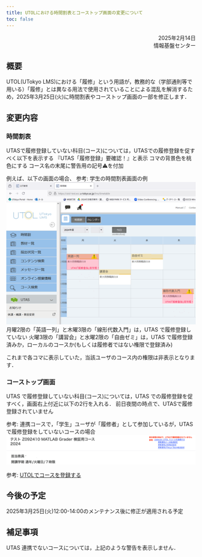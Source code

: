 ```yaml
---
title: UTOLにおける時間割表とコーストップ画面の変更について
toc: false
---
```


<div style="text-align: right;">
<span>2025年2月14日</span><br />
<span>情報基盤センター</span><br />
</div>

## 概要

UTOL(UTokyo LMS)における「履修」という用語が，教務的な（学部通則等で用いる）「履修」とは異なる用法で使用されていることによる混乱を解消するため，2025年3月25日(火)に時間割表やコーストップ画面の一部を修正します．

## 変更内容

### 時間割表

UTASで履修登録していない科目(コース)については，UTASでの履修登録を促すべく以下を表示する
『UTAS「履修登録」要確認！』と表示
コマの背景色を桃色にする
コース名の末尾に警告用の記号⚠️を付加

例えば、以下の画面の場合、
参考: 学生の時間割表画面の例
![](timetable.png)
月曜2限の「英語一列」と木曜3限の「線形代数入門」は，UTAS で履修登録していない
火曜3限の「講習会」と水曜2限の「自由ゼミ」は，UTAS で履修登録済みか，ローカルのコースか(もしくは履修者ではない権限で登録済み)

これまで各コマに表示していた，当該ユーザのコース内の権限は非表示となります．

### コーストップ画面

UTAS で履修登録していない科目(コース)については，UTAS での履修登録を促すべく，画面右上付近に以下の2行を入れる．
前日夜間の時点で、UTASで履修登録されていません

参考: 連携コースで，「学生」ユーザが「履修者」として参加しているが，UTAS で履修登録をしていないコースの場合
![](course_top.png)

参考: [UTOLでコースを登録する](/utol/students/course_registration/)

## 今後の予定

2025年3月25日(火)12:00-14:00のメンテナンス後に修正が適用される予定

## 補足事項

UTAS 連携でないコースについては，上記のような警告を表示しません．
